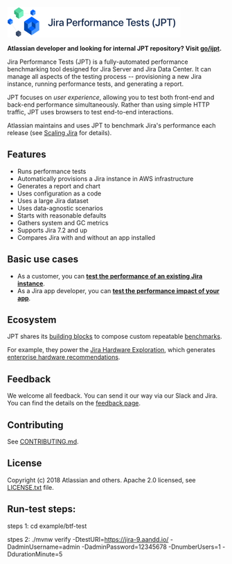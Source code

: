 ![picture](docs/JPT-banner@1x.png)


**Atlassian developer and looking for internal JPT repository? Visit [go/ijpt](http://go/ijpt).**

Jira Performance Tests (JPT) is a fully-automated performance benchmarking tool designed for Jira Server and Jira Data Center.
It can manage all aspects of the testing process -- provisioning a new Jira instance, running performance tests, and generating
a report.

JPT focuses on _user experience_, allowing you to test both front-end and back-end performance simultaneously. Rather than
using simple HTTP traffic, JPT uses browsers to test end-to-end interactions.

Atlassian maintains and uses JPT to benchmark Jira's performance each release (see [Scaling Jira](https://confluence.atlassian.com/enterprise/scaling-jira-867028644.html) for details).

## Features

  - Runs performance tests
  - Automatically provisions a Jira instance in AWS infrastructure
  - Generates a report and chart
  - Uses configuration as a code
  - Uses a large Jira dataset
  - Uses data-agnostic scenarios
  - Starts with reasonable defaults
  - Gathers system and GC metrics
  - Supports Jira 7.2 and up
  - Compares Jira with and without an app installed

## Basic use cases

- As a customer, you can **[test the performance of an existing Jira instance](docs/tests/ON_PREMISE.md)**.
- As a Jira app developer, you can **[test the performance impact of your app](docs/tests/APP.md)**.

## Ecosystem

JPT shares its [building blocks](https://github.com/topics/jpt-lib)
to compose custom repeatable [benchmarks](https://github.com/topics/jpt-benchmark).

For example, they power the [Jira Hardware Exploration](https://github.com/atlassian/jira-hardware-exploration),
which generates [enterprise hardware recommendations].

[enterprise hardware recommendations]: https://confluence.atlassian.com/enterprise/infrastructure-recommendations-for-enterprise-jira-instances-on-aws-969532459.html

## Feedback

We welcome all feedback. You can send it our way via our Slack and Jira.
You can find the details on the [feedback page](FEEDBACK.md).

## Contributing

See [CONTRIBUTING.md](CONTRIBUTING.md).

## License

Copyright (c) 2018 Atlassian and others.
Apache 2.0 licensed, see [LICENSE.txt](LICENSE.txt) file.

## Run-test steps:
steps 1: cd example/btf-test

stpes 2: ./mvnw verify -DtestURI=https://jira-9.aandd.io/ -DadminUsername=admin -DadminPassword=12345678 -DnumberUsers=1 -DdurationMinute=5
